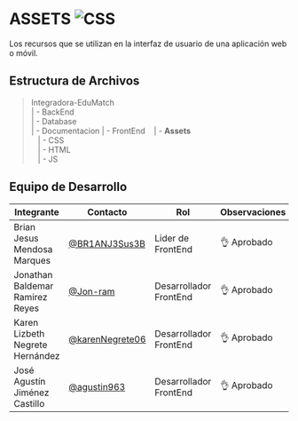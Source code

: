 # ASSETS ![CSS](https://img.shields.io/badge/CSS-239120?&style=for-the-badge&logo=css3&logoColor=white)

Los recursos que se utilizan en la interfaz de usuario de una aplicación web o móvil. 

## Estructura de Archivos
>Integradora-EduMatch<br>
>| - BackEnd<br>
>| - Database<br>
>| - Documentacion
>| - FrontEnd
>&nbsp;&nbsp; | - **Assets**<br>
>&nbsp;&nbsp; | - CSS<br>
>&nbsp;&nbsp; | - HTML<br>
>&nbsp;&nbsp; | - JS<br>

## Equipo de Desarrollo
|Integrante|Contacto|Rol|Observaciones|
|----------|-------|---|-------------|
| Brian Jesus Mendosa Marques|[@BR1ANJ3Sus3B](https://github.com/BR1ANJ3Sus3B)|Lider de FrontEnd|👌 Aprobado
| Jonathan Baldemar Ramirez Reyes|[@Jon-ram](https://github.com/Jon-ram)|Desarrollador FrontEnd|👌 Aprobado
| Karen Lizbeth Negrete Hernández|[@karenNegrete06](https://github.com/karenNegrete06)|Desarrollador FrontEnd|👌 Aprobado
| José Agustín Jiménez Castillo|[@agustin963](https://github.com/agustin963)|Desarrollador FrontEnd|👌 Aprobado

